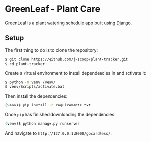 # GreenLeaf - Plant Care

GreenLeaf is a plant watering schedule app built using Django.

## Setup

The first thing to do is to clone the repository:

```sh
$ git clone https://github.com/j-scoop/plant-tracker.git
$ cd plant-tracker
```

Create a virtual environment to install dependencies in and activate it:

```sh
$ python -m venv /venv/
$ venv/Scripts/activate.bat
```

Then install the dependencies:

```sh
(venv)$ pip install -r requirements.txt
```

Once `pip` has finished downloading the dependencies:
```sh
(venv)$ python manage.py runserver
```
And navigate to `http://127.0.0.1:8000/gocardless/`.

